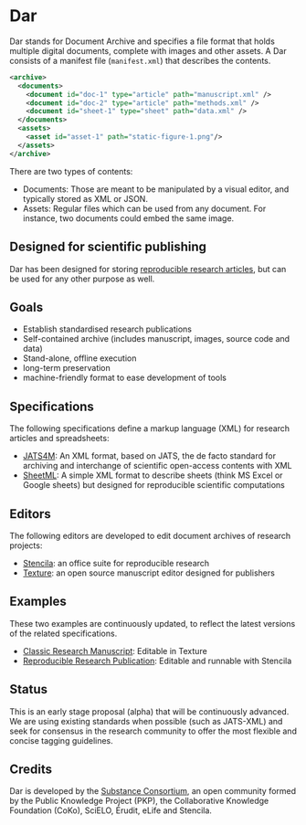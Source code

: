 # Dar

Dar stands for Document Archive and specifies a file format that holds multiple digital documents, complete with images and other assets. A Dar consists of a manifest file (`manifest.xml`) that describes the contents.

```xml
<archive>
  <documents>
    <document id="doc-1" type="article" path="manuscript.xml" />
    <document id="doc-2" type="article" path="methods.xml" />
    <document id="sheet-1" type="sheet" path="data.xml" />
  </documents>
  <assets>
    <asset id="asset-1" path="static-figure-1.png"/>
  </assets>
</archive>
```

There are two types of contents:

- Documents:  Those are meant to be manipulated by a visual editor, and typically stored as XML or JSON.
- Assets: Regular files which can be used from any document. For instance, two documents could embed the same image.

## Designed for scientific publishing

Dar has been designed for storing [reproducible research articles](https://elifesciences.org/labs/7dbeb390/reproducible-document-stack-supporting-the-next-generation-research-article), but can be used for any other purpose as well.

## Goals

- Establish standardised research publications
- Self-contained archive (includes manuscript, images, source code and data)
- Stand-alone, offline execution
- long-term preservation
- machine-friendly format to ease development of tools

## Specifications

The following specifications define a markup language (XML) for research articles and spreadsheets:

- [JATS4M](specs/JATS4M.md): An XML format, based on JATS, the de facto standard for archiving and interchange of scientific open-access contents with XML
- [SheetML](specs/SheetML): A simple XML format to describe sheets (think MS Excel or Google sheets) but designed for reproducible scientific computations

## Editors

The following editors are developed to edit document archives of research projects:

- [Stencila](https://github.com/stencila/stencila): an office suite for reproducible research
- [Texture](https://github.com/substance/texture): an open source manuscript editor designed for publishers

## Examples

These two examples are continuously updated, to reflect the latest versions of the related specifications.

- [Classic Research Manuscript](examples/classic-manuscript): Editable in Texture
- [Reproducible Research Publication](examples/reproducible-publication): Editable and runnable with Stencila

## Status

This is an early stage proposal (alpha) that will be continuously advanced. We are using existing standards when possible (such as JATS-XML) and seek for consensus in the research community to offer the most flexible and concise tagging guidelines.

## Credits

Dar is developed by the [Substance Consortium](http://substance.io/consortium/), an open community formed by the Public Knowledge Project (PKP), the Collaborative Knowledge Foundation (CoKo), SciELO, Érudit, eLife and Stencila.
